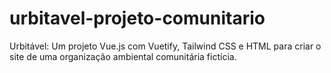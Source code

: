 # urbitavel-projeto-comunitario
Urbitável: Um projeto Vue.js com Vuetify, Tailwind CSS e HTML para criar o site de uma organização ambiental comunitária fictícia. 
